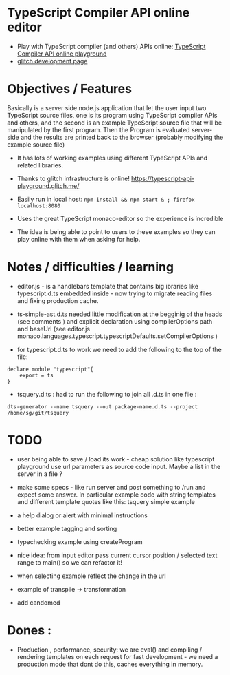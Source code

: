 # TypeScript Compiler API online editor

 * Play with TypeScript compiler (and others) APIs online: [TypeScript Compiler API online playground](https://typescript-api-playground.glitch.me/)
 * [glitch development page](https://glitch.com/edit/#!/typescript-api-playground) 


# Objectives / Features

Basically is a server side node.js application that let the user input two TypeScript source files, one is its program using TypeScript compiler APIs and others, and the second is an example TypeScript source file that will be manipulated by the first program. Then the Program is evaluated server-side and the results are printed back to the browser (probably modifying the example source file)

 * It has lots of working examples using different TypeScript APIs and related libraries. 

 * Thanks to glitch infrastructure is online! https://typescript-api-playground.glitch.me/

 * Easily run in local host: `npm install && npm start & ; firefox localhost:8080`

 * Uses the great TypeScript monaco-editor so the experience is incredible

 * The idea is being able to point to users to these examples so they can play online with them when asking for help. 




# Notes / difficulties / learning

 * editor.js - is a handlebars template that contains big ibraries like typescript.d.ts embedded inside - now trying to migrate reading files and fixing production cache.

 * ts-simple-ast.d.ts needed little modification at the begginig of the heads (see comments ) and explicit declaration using compilerOptions path and baseUrl (see editor.js monaco.languages.typescript.typescriptDefaults.setCompilerOptions )
 
 * for typescript.d.ts to work we need to add the following to the top of the file:

```
declare module "typescript"{
    export = ts
}
```

 * tsquery.d.ts : had to run the following to join all .d.ts in one file :
  
  ```dts-generator --name tsquery --out package-name.d.ts --project /home/sg/git/tsquery```



# TODO

 * user being able to save / load its work - cheap solution like typescript playground use url parameters as source code input. Maybe a list in the server  in a file ? 

  * make some specs - like run server and post something to /run and expect some answer. In particular example code with string templates and different template quotes  like this: tsquery simple example

  * a help dialog or alert with minimal instructions

  * better example tagging and sorting

 * typechecking example using createProgram

 * nice idea: from input editor pass current cursor position / selected text range to main() so we can refactor it!

 * when selecting example reflect the change in the url

 * example of transpile -> transformation

 * add candomed



# Dones : 

 * Production , performance, security: we are eval() and compiling / rendering templates on each request for fast development - we need a production mode that dont do this, caches everything in memory. 
 